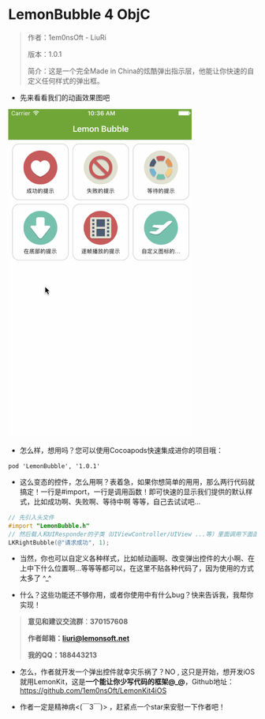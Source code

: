 # LemonBubble 4 ObjC
> 作者：1em0nsOft - LiuRi
>
> 版本：1.0.1
>
> 简介：这是一个完全Made in China的炫酷弹出指示层，他能让你快速的自定义任何样式的弹出框。



- 先来看看我们的动画效果图吧

![image](https://raw.githubusercontent.com/1em0nsOft/LemonBubble/master/ImagesResource/LemonBubble.gif)



- 怎么样，想用吗？您可以使用Cocoapods快速集成进你的项目哦：

```shell
pod 'LemonBubble', '1.0.1'
```



- 这么变态的控件，怎么用啊？表着急，如果你想简单的用用，那么两行代码就搞定！一行是#import，一行是调用函数！即可快速的显示我们提供的默认样式，比如成功啊、失败啊、等待中啊 等等，自己去试试吧...

```objective-c
// 先引入头文件
#import "LemonBubble.h"
// 然后载人和UIResponder的子类（UIViewController/UIView ...等）里面调用下面函数即可
LKRightBubble(@"请求成功", 1);
```



- 当然，你也可以自定义各种样式，比如帧动画啊、改变弹出控件的大小啊、在上中下什么位置啊...等等等都可以，在这里不贴各种代码了，因为使用的方式太多了 ^_^



- 什么？这些功能还不够你用，或者你使用中有什么bug？快来告诉我，我帮你实现！

> **意见和建议交流群**：**370157608**
>
> **作者邮箱：**[**liuri@lemonsoft.net**](mailto:liuri@lemonsoft.net)
>
> **我的QQ：188443213**



- 怎么，作者就开发一个弹出控件就幸灾乐祸了？NO , 这只是开始，想开发iOS就用LemonKit，这是**一个能让你少写代码的框架@_@**，Github地址：https://github.com/1em0nsOft/LemonKit4iOS



- 作者一定是精神病<(￣3￣)> ，赶紧点一个star来安慰一下作者吧！